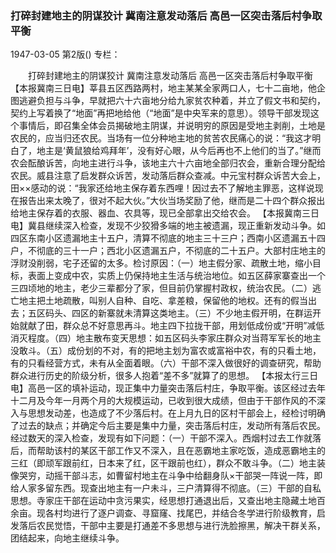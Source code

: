 ### 打碎封建地主的阴谋狡计  冀南注意发动落后  高邑一区突击落后村争取平衡

1947-03-05
第2版()
专栏：

　　打碎封建地主的阴谋狡计
    冀南注意发动落后
    高邑一区突击落后村争取平衡
    【本报冀南三日电】莘县五区西路两村，地主某某全家两口人，七十二亩地，他企图逃避负担与斗争，早就把六十六亩地分给九家贫农种着，并立了假文书和契约，契约上写着换了“地面”再把地给他（“地面”是中央军来的意思）。领导干部发现这个事情后，即召集全体会员揭破地主阴谋，并说明穷的原因是受地主剥削，土地是农民的，应当归还农民。当场有一位分种地主地的贫苦农民痛心的说：“我这才明白了，地主是‘黄鼠狼给鸡拜年’，没有好心眼，从今后再也不上他们的当了。”继而农会酝酿诉苦，向地主进行斗争，该地主六十六亩地全部归农会，重新合理分配给农民。威县注意了启发群众诉苦，发动落后群众查减。中元宝村群众诉苦大会上，田××感动的说：“我家还给地主保存着东西哩！因过去不了解地主罪恶，这样说现在报告出来太晚了，很对不起大伙。”大伙当场奖励了他，继而是二十四个群众报出给地主保存着的衣服、器血、农具等，现已全部拿出交给农会。
    【本报冀南三日电】冀县继续深入检查，发现不少狡猾多端的地主被遗漏，现正重新发动斗争。如四区东南小区遗漏地主十五户，清算不彻底的地主三十三户；西南小区遗漏五十四户，不彻底的三十一户；西北小区遗漏五户，不彻底的二十五户。大部村庄地主的浮财没削弱，宅子还留的太多。检讨原因：（一）地主假分家、疏散土地，缩小目标，表面上变成中农，实质上仍保持地主生活与统治地位。如五区薛家寨查出一个三四顷地的地主，老少三辈都分了家，但目前仍掌握村政权，统治农民。（二）逃亡地主把土地疏散，叫别人自种、自吃、拿差粮，保留他的地权。还有的假当出去；五区码头、四区的新寨就未清算这类地主。（三）不少地主假开明，在群运开始就献了田，群众总不好意思再斗。地主四下拉拢干部，用划低成份或“开明”减低消灭程度。（四）地主散布变天思想：如五区码头李家庄群众对当蒋军军长的地主没敢斗。（五）成份划的不对，有的把地主划为富农或富裕中农，有的只看土地，有的只看经营方式，未有从全面着眼。（六）干部不深入做很好的调查研究，帮助群众进行历史的阶级分析，很多人抱着“差不多”就算了的思想。
    【本报太行三日电】高邑一区的填补运动，现正集中力量突击落后村庄，争取平衡。该区经过去年十二月及今年一月两个月的大规模运动，已收到很大成绩，但由于干部作风的不深入与思想发动差，也造成了不少落后村。在上月九日的区村干部会上，经检讨明确了过去的缺点；并确定今后主要是集中力量，突击落后村庄，发动所有落后农民。经过数天的深入检查，发现有如下问题：（一）干部不深入。西烟村过去工作就落后，而帮助该村的某区干部工作又不深入，且在恶霸地主家吃饭，造成恶霸地主的三红（即顽军跟前红，日本来了红，区干跟前也红），群众不敢斗争。（二）地主装像哭穷，动摇干部斗志，如曹留村地主在斗争中给翻身队×干部哭一阵说一阵，即给人家多留东西。现查出地主有一户未斗，三户清算得不彻底。（三）干部的自私思想。寺家庄干部在运动中贪污果实，经思想打通退出后，又查出地主隐藏土地百余亩。现各村均进行了逐户调查、寻窟窿、找尾巴，并结合冬学进行阶级教育，启发落后农民觉悟，干部中主要是打通差不多思想与进行洗脸擦黑，解决干群关系，团结起来，向地主继续斗争。
